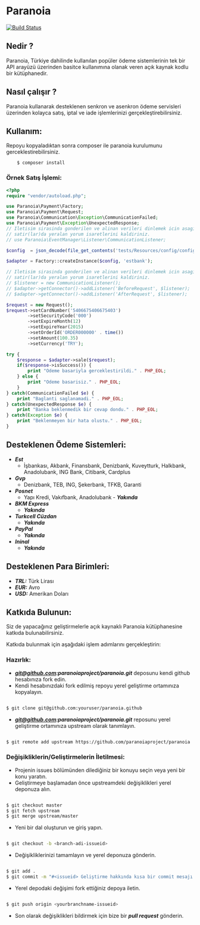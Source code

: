 # Paranoia

[![Build Status](https://travis-ci.org/ibrahimgunduz34/paranoia.png?branch=master)](https://travis-ci.org/ibrahimgunduz34/paranoia)

## Nedir ?
Paranoia, Türkiye dahilinde kullanılan popüler ödeme sistemlerinin tek bir API arayüzü üzerinden basitce kullanımına olanak veren açık kaynak kodlu bir kütüphanedir.

## Nasıl çalışır ?
Paranoia kullanarak desteklenen senkron ve asenkron ödeme servisleri üzerinden kolayca satış, iptal ve iade işlemlerinizi gerçekleştirebilirsiniz.

## Kullanım:

Repoyu kopyaladıktan sonra composer ile paranoia kurulumunu gerceklestirebilirsiniz.
```shell
	$ composer install
```

### Örnek Satış İşlemi:

```php
<?php
require "vendor/autoload.php";

use Paranoia\Payment\Factory;
use Paranoia\Payment\Request;
use Paranoia\Communication\Exception\CommunicationFailed;
use Paranoia\Payment\Exception\UnexpectedResponse;
// Iletisim sirasinda gonderilen ve alinan verileri dinlemek icin asagidaki
// satir(lar)da yeralan yorum isaretlerini kaldiriniz.
// use Paranoia\EventManager\Listener\CommunicationListener;

$config  = json_decode(file_get_contents('tests/Resources/config/config.json'));

$adapter = Factory::createInstance($config, 'estbank');

// Iletisim sirasinda gonderilen ve alinan verileri dinlemek icin asagidaki
// satir(lar)da yeralan yorum isaretlerini kaldiriniz.
// $listener = new CommunicationListener();
// $adapter->getConnector()->addListener('BeforeRequest', $listener);
// $adapter->getConnector()->addListener('AfterRequest', $listener);

$request = new Request();
$request->setCardNumber('5406675406675403')
        ->setSecurityCode('000')
        ->setExpireMonth(12)
        ->setExpireYear(2015)
        ->setOrderId('ORDER000000' . time())
        ->setAmount(100.35)
        ->setCurrency('TRY');

try {
    $response = $adapter->sale($request);
    if($response->isSuccess()) {
        print "Odeme basariyla gerceklestirildi." . PHP_EOL;
    } else {
        print "Odeme basarisiz." . PHP_EOL;
    }
} catch(CommunicationFailed $e) {
    print "Baglanti saglanamadi." . PHP_EOL;
} catch(UnexpectedResponse $e) {
    print "Banka beklenmedik bir cevap dondu." . PHP_EOL;
} catch(Exception $e) {
    print "Beklenmeyen bir hata olustu." . PHP_EOL;
}
```

## Desteklenen Ödeme Sistemleri:

* ***Est***
	* İşbankası, Akbank, Finansbank, Denizbank, Kuveytturk, Halkbank, Anadolubank, ING Bank, Citibank, Cardplus
* ***Gvp***
	* Denizbank, TEB, ING, Şekerbank, TFKB, Garanti
* ***Posnet***
	* Yapı Kredi, Vakıfbank, Anadolubank - ***Yakında***
* ***BKM Express***
	* ***Yakında***
* ***Turkcell Cüzdan***
	* ***Yakında***
* ***PayPal***
	* ***Yakında***
* ***Ininal***
	* ***Yakında***

## Desteklenen Para Birimleri:

* ***TRL:*** Türk Lirası
* ***EUR:*** Avro
* ***USD:*** Amerikan Doları

## Katkıda Bulunun:
Siz de yapacağınız geliştirmelerle açık kaynaklı Paranoia kütüphanesine katkıda bulunabilirsiniz.

Katkıda bulunmak için aşağıdaki işlem adımlarını gerçekleştirin:

### Hazırlık:

* ***git@github.com:paranoiaproject/paranoia.git*** deposunu kendi github hesabınıza fork edin.
* Kendi hesabınızdaki fork edilmiş repoyu yerel geliştirme ortamınıza kopyalayın.

```sh

$ git clone git@github.com:youruser/paranoia.github

```
* ***git@github.com:paranoiaproject/paranoia.git*** reposunu yerel geliştirme ortamınıza upstream olarak tanımlayın.

```sh

$ git remote add upstream https://github.com/paranoiaproject/paranoia

```

### Değişikliklerin/Geliştirmelerin İletilmesi:

* Projenin issues bölümünden dilediğiniz bir konuyu seçin veya yeni bir konu yaratın.
* Geliştirmeye başlamadan önce upstreamdeki değişiklikleri yerel deponuza alın.

```sh

$ git checkout master
$ git fetch upstream
$ git merge upstream/master

```

* Yeni bir dal oluşturun ve giriş yapın.

```sh

$ git checkout -b <branch-adi-issueid>

```

* Değişikliklerinizi tamamlayın ve yerel deponuza gönderin.

```sh

$ git add .
$ git commit -m "#<issueid> Geliştirme hakkında kısa bir commit mesajı."

```

* Yerel depodaki değişimi fork ettiğiniz depoya iletin.

```sh

$ git push origin <yourbranchname-issueid>

```
* Son olarak değişiklikleri bildirmek için bize bir ***pull request*** gönderin.
